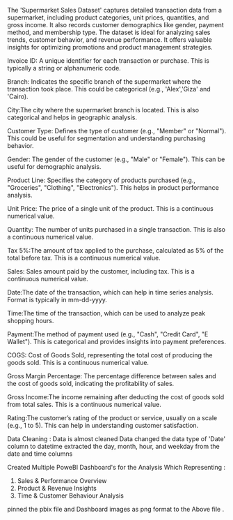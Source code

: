 The 'Supermarket Sales Dataset' captures detailed transaction data from a supermarket, including product categories, unit prices, quantities, and gross income. It also records customer demographics like gender, payment method, and membership type. The dataset is ideal for analyzing sales trends, customer behavior, and revenue performance. It offers valuable insights for optimizing promotions and product management strategies.

Invoice ID: A unique identifier for each transaction or purchase. This is typically a string or alphanumeric code.

Branch: Indicates the specific branch of the supermarket where the transaction took place. This could be categorical (e.g., 'Alex','Giza' and 'Cairo).

City:The city where the supermarket branch is located. This is also categorical and helps in geographic analysis.

Customer Type: Defines the type of customer (e.g., "Member" or "Normal"). This could be useful for segmentation and understanding purchasing behavior.

Gender: The gender of the customer (e.g., "Male" or "Female"). This can be useful for demographic analysis.

Product Line: Specifies the category of products purchased (e.g., "Groceries", "Clothing", "Electronics"). This helps in product performance analysis.

Unit Price: The price of a single unit of the product. This is a continuous numerical value.

Quantity: The number of units purchased in a single transaction. This is also a continuous numerical value.

Tax 5%:The amount of tax applied to the purchase, calculated as 5% of the total before tax. This is a continuous numerical value.

Sales: Sales amount paid by the customer, including tax. This is a continuous numerical value.

Date:The date of the transaction, which can help in time series analysis. Format is typically in mm-dd-yyyy.

Time:The time of the transaction, which can be used to analyze peak shopping hours.

Payment:The method of payment used (e.g., "Cash", "Credit Card", "E Wallet"). This is categorical and provides insights into payment preferences.

COGS: Cost of Goods Sold, representing the total cost of producing the goods sold. This is a continuous numerical value.

Gross Margin Percentage: The percentage difference between sales and the cost of goods sold, indicating the profitability of sales.

Gross Income:The income remaining after deducting the cost of goods sold from total sales. This is a continuous numerical value.

Rating:The customer’s rating of the product or service, usually on a scale (e.g., 1 to 5). This can help in understanding customer satisfaction.

Data Cleaning : 
 Data is almost cleaned Data 
 changed the data type of 'Date' column to datetime
 extracted the day, month, hour, and weekday from the date and time columns


Created Multiple PoweBI Dashboard's for the Analysis Which Representing :
  1. Sales & Performance Overview
  2. Product & Revenue Insights
  3. Time & Customer Behaviour Analysis

pinned the pbix file and Dashboard images as png format to the Above file .